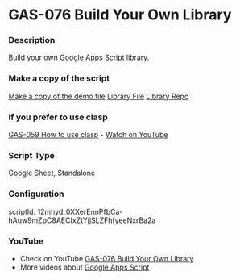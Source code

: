 # GAS-076 Build Your Own Library

### Description

Build your own Google Apps Script library.

### Make a copy of the script

[Make a copy of the demo file](https://docs.google.com/spreadsheets/d/1FKvso8jQeOuw6zYSHsiU5u8QPOMiO-rfwSMdIklJjfw/copy)
[Library File](https://script.google.com/d/12mhyd_0XXerEnnPfbCa-hAuw9mZpC8AECIxZtYjjSLZFhfyeeNxrBa2a/edit?usp=sharing)
[Library Repo](https://github.com/ashtonfei/afei-gas-lib)

### If you prefer to use clasp

[GAS-059 How to use clasp](https://github.com/ashtonfei/google-apps-script-projects/tree/GAS-259) - [Watch on YouTube](https://youtu.be/V-oE2OyvTKM)

### Script Type

Google Sheet, Standalone

### Configuration

scriptId: 12mhyd_0XXerEnnPfbCa-hAuw9mZpC8AECIxZtYjjSLZFhfyeeNxrBa2a

### YouTube

- Check on YouTube [GAS-076 Build Your Own Library](https://youtu.be/0NW6yW-FgXs)
- More videos about [Google Apps Script](https://www.youtube.com/playlist?list=PLQhwjnEjYj8Bf_EZDrrcmkB9vcB9Sk3x0)
